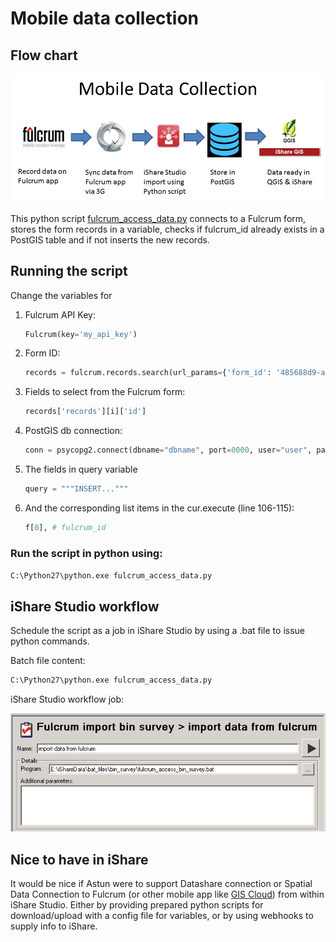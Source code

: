 # Mobile data collection

## Flow chart

![flow chart image](https://raw.githubusercontent.com/rjspiers/mobile-GIS-data-collection/master/gis%20flowchart%20for%20github.png)


This python script [fulcrum_access_data.py](fulcrum_access_data.py) connects to a Fulcrum form, stores the form records in a variable, checks if fulcrum_id already exists in a PostGIS table and if not inserts the new records.

## Running the script
Change the variables for 

1. Fulcrum API Key: 
	```python
	Fulcrum(key='my_api_key')
	```

1. Form ID: 
	
	```python
	records = fulcrum.records.search(url_params={'form_id': '485688d9-aca6-4586-a624-260b0ca71c6a'})
	```

1. Fields to select from the Fulcrum form: 
	
	```python
	records['records'][i]['id']
	```

1. PostGIS db connection: 
	
	```python
	conn = psycopg2.connect(dbname="dbname", port=0000, user="user", password="password", host="host")
	```

1. The fields in query variable 
	
	```python
	query = """INSERT..."""
	```

1. And the corresponding list items in the cur.execute (line 106-115): 
	
	```python
	f[0], # fulcrum_id
	```



### Run the script in python using:

`
C:\Python27\python.exe fulcrum_access_data.py
`

## iShare Studio workflow
Schedule the script as a job in iShare Studio by using a .bat file to issue python commands.

Batch file content:

```bat
C:\Python27\python.exe fulcrum_access_data.py
```

iShare Studio workflow job:

![workflow job image](https://raw.githubusercontent.com/rjspiers/mobile-GIS-data-collection/master/iShare_studio_job.PNG)

## Nice to have in iShare
It would be nice if Astun were to support Datashare connection or Spatial Data Connection to Fulcrum (or other mobile app like [GIS Cloud](http://www.giscloud.com/)) from within iShare Studio. Either by providing prepared python scripts for download/upload with a config file for variables, or by using webhooks to supply info to iShare.
